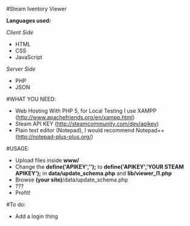 #Steam Iventory Viewer

**Languages used:**

*Client Side*
- HTML
- CSS
- JavaScript

*Server Side*
- PHP
- JSON

#WHAT YOU NEED:
- Web Hosting With PHP 5, for Local Testing I use XAMPP (http://www.apachefriends.org/en/xampp.html)
- Steam API KEY (http://steamcommunity.com/dev/apikey)
- Plain text editor (Notepad), I would recommend Notepad++ (http://notepad-plus-plus.org/)

#USAGE:
- Upload files inside **www/**
- Change the **define('APIKEY','');** to **define('APIKEY','YOUR STEAM APIKEY');** in **data/update_schema.php** and **lib/viewer_l1.php**
- Browse **(your site)**/data/update_schema.php
- ???
- Profit!

#To do:
- Add a login thing

